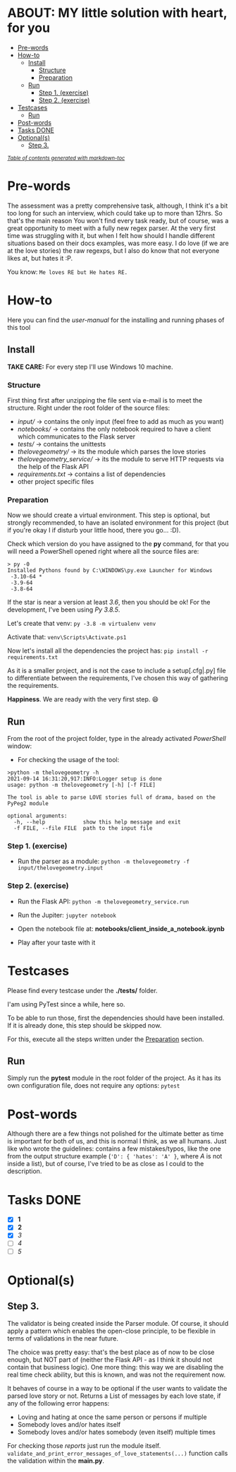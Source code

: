 ABOUT: MY little solution with heart, for you
=========================

- [Pre-words](#pre-words)
- [How-to](#how-to)
    * [Install](#install)
        + [Structure](#structure)
        + [Preparation](#preparation)
    * [Run](#run)
        + [Step 1. (exercise)](#step-1--exercise-)
        + [Step 2. (exercise)](#step-2--exercise-)
- [Testcases](#testcases)
    * [Run](#run-1)
- [Post-words](#post-words)
- [Tasks DONE](#tasks-done)
- [Optional(s)](#optional-s-)
    * [Step 3.](#step-3)

<small><i><a href='http://ecotrust-canada.github.io/markdown-toc/'>Table of contents generated with
markdown-toc</a></i></small>

Pre-words
=========
The assessment was a pretty comprehensive task, although, I think it's a bit too long for such an interview, which could
take up to more than 12hrs. So that's the main reason You won't find every task ready, but of course, was a great
opportunity to meet with a fully new regex parser. At the very first time was struggling with it, but when I felt how
should I handle different situations based on their docs examples, was more easy. I do love (if we are at the love
stories) the raw regexps, but I also do know that not everyone likes at, but hates it :P.

You know: `Me loves RE but He hates RE.`


How-to
======
Here you can find the *user-manual* for the installing and running phases of this tool

Install
------

**TAKE CARE:** For every step I'll use Windows 10 machine.

### Structure

First thing first after unzipping the file sent via e-mail is to meet the structure. Right under the root folder of the
source files:

* _input/_ -> contains the only input (feel free to add as much as you want)
* _notebooks/_ -> contains the only notebook required to have a client which communicates to the Flask server
* _tests/_ -> contains the unittests
* _thelovegeometry/_ -> its the module which parses the love stories
* _thelovegeometry_service/_ -> its the module to serve HTTP requests via the help of the Flask API
* _requirements.txt_ -> contains a list of dependencies
* other project specific files

### Preparation

Now we should create a virtual environment. This step is optional, but strongly recommended, to have an isolated
environment for this project (but if you're okay I if disturb your little hood, there you go... :D).

Check which version do you have assigned to the **py** command, for that you will need a PowerShell opened right where
all the source files are:

```shell
> py -0
Installed Pythons found by C:\WINDOWS\py.exe Launcher for Windows
 -3.10-64 *
 -3.9-64
 -3.8-64
```

If the star is near a version at least _3.6_, then you should be ok!
For the development, I've been using _Py 3.8.5_.

Let's create that venv:
`py -3.8 -m virtualenv venv`

Activate that:
`venv\Scripts\Activate.ps1`

Now let's install all the dependencies the project has:
`pip install -r requirements.txt`

As it is a smaller project, and is not the case to include a setup[.cfg|.py] file to differentiate between the
requirements, I've chosen this way of gathering the requirements.

**Happiness**. We are ready with the very first step. :smile:


Run
---
From the root of the project folder, type in the already activated _PowerShell_ window:

* For checking the usage of the tool:

```shell
>python -m thelovegeometry -h
2021-09-14 16:31:20,917:INFO:Logger setup is done
usage: python -m thelovegeometry [-h] [-f FILE]

The tool is able to parse LOVE stories full of drama, based on the PyPeg2 module

optional arguments:
  -h, --help            show this help message and exit
  -f FILE, --file FILE  path to the input file

```

### Step 1. (exercise)

* Run the parser as a module:
  `python -m thelovegeometry -f input/thelovegeometry.input`

### Step 2. (exercise)

* Run the Flask API:
  `python -m thelovegeometry_service.run`

* Run the Jupiter:
  `jupyter notebook`
* Open the notebook file at: **notebooks/client_inside_a_notebook.ipynb**
* Play after your taste with it

Testcases
=========
Please find every testcase under the **./tests/** folder.

I'am using PyTest since a while, here so.

To be able to run those, first the dependencies should have been installed. If it is already done, this step should be
skipped now.

For this, execute all the steps written under the [Preparation](#preparation) section.

Run
---

Simply run the **pytest** module in the root folder of the project. As it has its own configuration file, does not
require any options:
`pytest`

Post-words
==========
Although there are a few things not polished for the ultimate better as time is important for both of us, and this is
normal I think, as we all humans. Just like who wrote the guidelines: contains a few mistakes/typos, like the one from
the output structure example (`'D': { 'hates': 'A' }`, where *A* is not inside a list), but of course, I've tried to be
as close as I could to the description.


Tasks DONE
==========

- [x] **1**
- [x] **2**
- [x] _3_
- [ ] _4_
- [ ] _5_

Optional(s)
===========

Step 3.
-------

The validator is being created inside the Parser module. Of course, it should apply a pattern which enables the
open-close principle, to be flexible in terms of validations in the near future.

The choice was pretty easy: that's the best place as of now to be close enough, but NOT part of (neither the Flask API -
as I think it should not contain that business logic). One more thing: this way we are disabling the real time check
ability, but this is known, and was not the requirement now.

It behaves of course in a way to be optional if the user wants to validate the parsed love story or not. Returns a List
of messages by each love state, if any of the following error happens:

* Loving and hating at once the same person or persons if multiple
* Somebody loves and/or hates itself
* Somebody loves and/or hates somebody (even itself) multiple times

For checking those _reports_ just run the module itself.
`validate_and_print_error_messages_of_love_statements(...)` function calls the validation within the **__main__.py**.